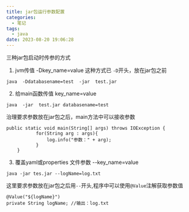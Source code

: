 ```yaml
---
title: jar包运行参数配置
categories:
  - 笔记
tags:
  - java
date: 2023-08-20 19:06:28
---
```

三种jar包启动时传参的方式

1. jvm传值 -Dkey_name=value
这种方式已 `-D`开头，放在jar包之前
```
java  -Ddatabasename=test  -jar  test.jar
```

2. 给main函数传值 key_name=value
```
java  -jar  test.jar databasename=test
```
治理要求参数放在jar包之后，main方法中可以接收参数
```
public static void main(String[] args) throws IOException {
           for(String arg : args){
               log.info("参数：" + arg);
           }
    }
```

3. 覆盖yaml或properties 文件参数 --key_name=value
```
java -jar tes.jar --logName=log.txt
```
这里要求参数放在jar包之后用`--`开头,程序中可以使用`@Value`注解获取参数值
```
@Value("${logName}")
private String logName; //输出：log.txt
```